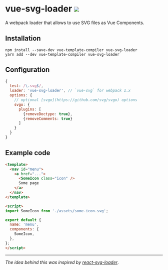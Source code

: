 # vue-svg-loader <img src="https://img.shields.io/npm/dt/vue-svg-loader.svg">
A webpack loader that allows to use SVG files as Vue Components.

## Installation
```
npm install --save-dev vue-template-compiler vue-svg-loader
yarn add --dev vue-template-compiler vue-svg-loader
```

## Configuration
```js
{
  test: /\.svg$/,
  loader: 'vue-svg-loader', // `vue-svg` for webpack 1.x
  options: {
    // optional [svgo](https://github.com/svg/svgo) options
    svgo: {
      plugins: [
        {removeDoctype: true},
        {removeComments: true}
      ]
    }
  }
}
```

## Example code

```html
<template>
  <nav id="menu">
    <a href="...">
      <SomeIcon class="icon" />
      Some page
    </a>
  </nav>
</template>

<script>
import SomeIcon from './assets/some-icon.svg';

export default {
  name: 'menu',
  components: {
    SomeIcon,
  },
};
</script>
```
---
*The idea behind this was inspired by [react-svg-loader](https://github.com/boopathi/react-svg-loader)*.
